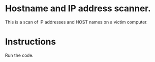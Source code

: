 # Hostname and IP address scanner.
This is a scan of IP addresses and HOST names on a victim computer.

# Instructions
Run the code.
